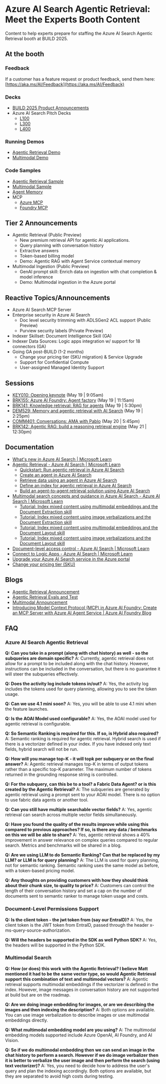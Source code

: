 # Azure AI Search Agentic Retrieval: Meet the Experts Booth Content
Content to help experts prepare for staffing the  Azure AI Search Agentic Retrieval booth at BUILD 2025.

## At the booth

### Feedback
If a customer has a feature request or product feedback, send them here: [https://aka.ms/AI/Feedback](https://aka.ms/AI/Feedback)

### Decks
- [BUILD 2025 Product Announcements](https://aka.ms/AISearch-releases)
- Azure AI Search Pitch Decks
  - [L100](https://aka.ms/aisearch-L100)
  - [L300](https://aka.ms/AISearch-L300)
  - [L400](https://aka.ms/AISearch-L400)

### Running Demos
- [Agentic Retrieval Demo](https://capps-backend-pqyf4g35p3evg.redpebble-3e83d98f.eastus2.azurecontainerapps.io/)
- [Multimodal Demo](TBD)

### Code Samples
- [Agentic Retrieval Sample](https://github.com/Azure-Samples/azure-search-openai-demo)
- [Multimodal Sample](https://github.com/Azure-Samples/ai-search-multimodal-rag-demo)
- [Agent Memory](https://github.com/microsoft/Conversation-Knowledge-Mining-Solution-Accelerator)
- MCP
  - [Azure MCP](https://github.com/Azure/azure-mcp)
  - [Foundry MCP](https://github.com/azure-ai-foundry/mcp-foundry)

## Tier 2 Announcements 
- Agentic Retrieval (Public Preview)
  - New premium retrieval API for agentic AI applications.
  - Query planning with conversation history
  - Extractive answers
  - Token-based billing model
  - Demo: Agentic RAG with Agent Service contextual memory
- Multimodal Ingestion (Public Preview)
  - GenAI prompt skill: Enrich data on ingestion with chat completion & model inference
  - Demo: Multimodal ingestion in the Azure portal
  
## Reactive Topics/Announcements
- Azure AI Search MCP Server
- Enterprise security in Azure AI Search 
  - Doc level security trimming with ADLSGen2 ACL support (Public Preview)
  - Purview security labels (Private Preview)
- Indexer Skillset: Document Intelligence Skill (GA)
- Indexer Data Sources: Logic apps integration w/ support for 18 connectors (GA)
- Going GA post-BUILD (1-2 months)
  - Change your pricing tier (SKU migration) & Service Upgrade
  - Support for Confidential Compute
  - User-assigned Managed Identity Support

## Sessions
- [KEY010: Opening keynote](https://build.microsoft.com/en-US/sessions/KEY010?source=sessions) (May 19 | 9:05am)
- [BRK155: Azure AI Foundry: Agent factory](https://build.microsoft.com/en-US/sessions/BRK155?source=sessions) (May 19 | 11:15am)
- [BRK141: Knowledge retrieval: RAG for agents](https://build.microsoft.com/en-US/sessions/BRK141?source=sessions) (May 19 | 5:30pm)
- [DEM529: Memory and agentic retrieval with AI Search](https://build.microsoft.com/en-US/sessions/DEM529?source=sessions) (May 19 | 2:25pm)
- [COMM401: Conversations: AMA with Pablo](https://build.microsoft.com/en-US/sessions/COMM401?source=sessions) (May 20 | 5:45pm)
- [BRK142: Agentic RAG: build a reasoning retrieval engine](https://build.microsoft.com/en-US/sessions/BRK142?source=sessions) (May 21 | 12:30pm)

## Documentation
- [What's new in Azure AI Search | Microsoft Learn](https://learn.microsoft.com/en-us/azure/search/whats-new)
- [Agentic Retrieval - Azure AI Search | Microsoft Learn](https://learn.microsoft.com/en-us/azure/search/search-agentic-retrieval-concept)
  - [Quickstart: Run agentic retrieval in Azure AI Search](https://learn.microsoft.com/en-us/azure/search/search-get-started-agentic-retrieval?pivots=python)
  - [Create an agent in Azure AI Search](https://learn.microsoft.com/en-us/azure/search/search-agentic-retrieval-how-to-create)
  - [Retrieve data using an agent in Azure AI Search](https://learn.microsoft.com/en-us/azure/search/search-agentic-retrieval-how-to-retrieve)
  - [Define an index for agentic retrieval in Azure AI Search](https://learn.microsoft.com/en-us/azure/search/search-agentic-retrieval-how-to-index)
  - [Build an agent-to-agent retrieval solution using Azure AI Search](https://learn.microsoft.com/en-us/azure/search/search-agentic-retrieval-how-to-pipeline)
- [Multimodal search concepts and guidance in Azure AI Search - Azure AI Search | Microsoft Learn](https://learn.microsoft.com/en-us/azure/search/multimodal-search-overview)
  - [Tutorial: Index mixed content using multimodal embeddings and the Document Extraction skill](https://learn.microsoft.com/en-us/azure/search/tutorial-multimodal-indexing-with-embedding-and-doc-extraction)
  - [Tutorial: Index mixed content using image verbalizations and the Document Extraction skill](https://learn.microsoft.com/en-us/azure/search/tutorial-multimodal-indexing-with-image-verbalization-and-doc-extraction)
  - [Tutorial: Index mixed content using multimodal embeddings and the Document Layout skill](https://learn.microsoft.com/en-us/azure/search/tutorial-multimodal-index-embeddings-skill)
  - [Tutorial: Index mixed content using image verbalizations and the Document Layout skill](https://learn.microsoft.com/en-us/azure/search/tutorial-multimodal-index-image-verbalization-skill)
- [Document-level access control - Azure AI Search | Microsoft Learn](https://learn.microsoft.com/en-us/azure/search/search-document-level-access-overview)
- [Connect to Logic Apps - Azure AI Search | Microsoft Learn](https://learn.microsoft.com/en-us/azure/search/search-how-to-index-logic-apps-indexers)
- [Upgrade your Azure AI Search service in the Azure portal](https://learn.microsoft.com/en-us/azure/search/search-how-to-upgrade)
- [Change your pricing tier (SKU)](https://learn.microsoft.com/en-us/azure/search/search-sku-tier#tier-changes)

## Blogs
- [Agentic Retrieval Announcement](aka.ms/AgentRAG)
- [Agentic Retrieval Evals and Test](aka.ms/AISearch-ARevals)
- [Multimodal Announcement]()
- [Introducing Model Context Protocol (MCP) in Azure AI Foundry: Create an MCP Server with Azure AI Agent Service | Azure AI Foundry Blog](https://devblogs.microsoft.com/foundry/integrating-azure-ai-agents-mcp/)

## FAQ

### Azure AI Search Agentic Retrieval
**Q: Can you take in a prompt (along with chat history) as well - so the subqueries are domain specific?**
A: Currently, agentic retrieval does not allow for a prompt to be included along with the chat history. However, instructions can be included in the conversation, but there is no guarantee it will steer the subqueries effectively.
 
**Q: Does the activity log include tokens in/out?**
A: Yes, the activity log includes the tokens used for query planning, allowing you to see the token usage.
 
**Q: Can we use 4.1 mini soon?**
A: Yes, you will be able to use 4.1 mini when the feature launches.
 
**Q: Is the AOAI Model used configurable?**
A: Yes, the AOAI model used for agentic retrieval is configurable.
 
**Q: So Semantic Ranking is required for this. If so, is Hybrid also required?**
A: Semantic ranking is required for agentic retrieval. Hybrid search is used if there is a vectorizer defined in your index. If you have indexed only text fields, hybrid search will not be run.
 
**Q: How will you manage top-K - it will topk per subquery or on the final answer?**
A: Agentic retrieval manages top-K in terms of output tokens rather than a specific top-K parameter. The maximum number of tokens returned in the grounding response string is controlled.
 
**Q: For the subquery, can this be to a tool? a Fabric Data Agent? or is this created by the Agentic Retrieval?**
A: The subqueries are generated by agentic retrieval using a prompt sent to your AOAI model. There is no option to use fabric data agents or another tool.
 
**Q: Can you still have multiple searchable vector fields?**
A: Yes, agentic retrieval can search across multiple vector fields simultaneously.
 
**Q: Have you found the quality of the results improve while using this compared to previous approaches? If so, is there any data / benchmarks on this we will be able to share?**
A: Yes, agentic retrieval shows a 40% improvement in answer relevance on complex queries compared to regular search. Metrics and benchmarks will be shared in a blog.
 
**Q: Are we using LLM to do Semantic Ranking? Can that be replaced by my LLM? or LLM is for query planning?**
A: The LLM is used for query planning, not for semantic ranking. Semantic ranking uses the same model as before, with a token-based pricing model. 
 
**Q: Any thoughts on providing customers with how they should think about their chunk size, to quality to price?**
A: Customers can control the length of their conversation history and set a cap on the number of documents sent to semantic ranker to manage token usage and costs. 
 
### Document-Level Permissions Support
**Q: Is the client token - the jwt token from (say our EntraID)?**
A: Yes, the client token is the JWT token from EntraID, passed through the header x-ms-query-source-authorization.
 
**Q: Will the headers be supported in the SDK as well Python SDK?**
A: Yes, the headers will be supported in the Python SDK.
 
### Multimodal Search
**Q: How (or does) this work with the Agentic Retrieval? I believe Matt mentioned it had to be the same vector type, so would Agentic Retrieval support this combination of text and multimodal vectors?**
A: Agentic retrieval supports multimodal embeddings if the vectorizer is defined in the index. However, image messages in conversation history are not supported at build but are on the roadmap.
 
**Q: Are we doing image embedding for images, or are we describing the images and then indexing the description?**
A: Both options are available. You can use image verbalization to describe images or use multimodal embeddings directly.
 
**Q: What multimodal embedding model are you using?**
A: The multimodal embedding models supported include Azure OpenAI, AI Foundry, and AI Vision.
 
**Q: So if we do multimodal embedding then we can send an image in the chat history to perform a search. However if we do image verbalizer then it is better to verbalize the user image and then perform the search (using text vectorizer)?**
A: Yes, you need to decide how to address the user's query and plan the indexing accordingly. Both options are available, but they are separated to avoid high costs during testing.